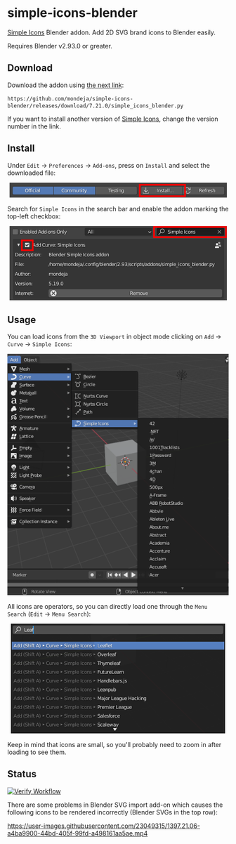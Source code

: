 # simple-icons-blender

[Simple Icons] Blender addon. Add 2D SVG brand icons to Blender easily.

Requires Blender v2.93.0 or greater.

## Download

Download the addon using [the next link](https://github.com/mondeja/simple-icons-blender/releases/download/7.21.0/simple_icons_blender.py):

```
https://github.com/mondeja/simple-icons-blender/releases/download/7.21.0/simple_icons_blender.py
```

If you want to install another version of [Simple Icons], change the version
number in the link.

## Install

Under `Edit` -> `Preferences` -> `Add-ons`, press on `Install` and select the
downloaded file:

<p align="center">
  <img src="images/install-button.png" "Simple Icons in drawio">
</p>

Search for `Simple Icons` in the search bar and enable the addon marking the
top-left checkbox:

<p align="center">
  <img src="images/enable-addon.png" "Simple Icons in drawio">
</p>


## Usage

You can load icons from the `3D Viewport` in object mode clicking on `Add` ->
`Curve` -> `Simple Icons`:

<p align="center">
  <img src="images/selector-usage.png" "Simple Icons in drawio">
</p>

All icons are operators, so you can directly load one through the `Menu Search`
(`Edit` -> `Menu Search`):

<p align="center">
  <img src="images/menu-search-usage.png" "Simple Icons in drawio">
</p>

Keep in mind that icons are small, so you'll probably need to zoom in after
loading to see them.

## Status

[![Verify Workflow][tests-badge]][tests-link]

There are some problems in Blender SVG import add-on which causes the following
icons to be rendered incorrectly (Blender SVGs in the top row):

https://user-images.githubusercontent.com/23049315/1397.21.06-a4ba9900-44bd-405f-99fd-a498161aa5ae.mp4

[Simple Icons]: https://simpleicons.org
[tests-link]: https://github.com/mondeja/simple-icons-blender/actions/workflows/verify.yml
[tests-badge]: https://img.shields.io/github/workflow/status/mondeja/simple-icons-blender/Verify/develop?label=tests
